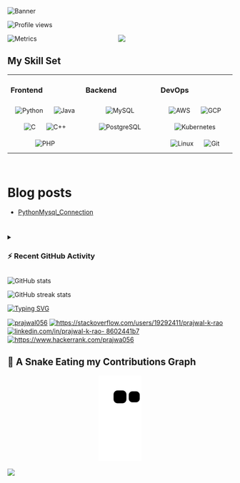 ![Banner](https://github.com/Prajwal056/Readme/blob/main/banner.png) <!-- create banner -->

<!-- DevCard-->
![Profile views](https://gpvc.arturio.dev/prajwal056)
<div align="center">
  <a href="https://app.daily.dev/prajwal056" target="_blank">
    <img
      width="256"
      align="right"
      src="https://api.daily.dev/devcards/e598dc4e16894908b8b02306126661b3.png?r=akc"
    />
  </a>
</div>

![Metrics](https://metrics.lecoq.io/Prajwal056?template=classic&repositories=1&base.indepth=false&base.hireable=false&repositories=100&repositories.batch=100&repositories.forks=false&repositories.affiliations=owner&config.timezone=Asia%2FCalcutta)


## My Skill Set  
<table><tr><td valign="top" width="33%">



### Frontend  
<div align="center">  
<img style="margin: 10px" src="https://profilinator.rishav.dev/skills-assets/python-original.svg" alt="Python" height="50" />  
<img style="margin: 10px" src="https://profilinator.rishav.dev/skills-assets/java-original-wordmark.svg" alt="Java" height="50" />  
<img style="margin: 10px" src="https://profilinator.rishav.dev/skills-assets/c-original.svg" alt="C" height="50" />  
<img style="margin: 10px" src="https://profilinator.rishav.dev/skills-assets/cplusplus-original.svg" alt="C++" height="50" />  
<img style="margin: 10px" src="https://profilinator.rishav.dev/skills-assets/php-original.svg" alt="PHP" height="50" />  
</div>

</td><td valign="top" width="33%">



### Backend  
<div align="center">  
<img style="margin: 10px" src="https://profilinator.rishav.dev/skills-assets/mysql-original-wordmark.svg" alt="MySQL" height="50" />  
<img style="margin: 10px" src="https://profilinator.rishav.dev/skills-assets/postgresql-original-wordmark.svg" alt="PostgreSQL" height="50" />  
</div>

</td><td valign="top" width="33%">

### DevOps  
<div align="center">  
<img style="margin: 10px" src="https://profilinator.rishav.dev/skills-assets/amazonwebservices-original-wordmark.svg" alt="AWS" height="50" />  
<img style="margin: 10px" src="https://profilinator.rishav.dev/skills-assets/google_cloud-icon.svg" alt="GCP" height="50" />  
<img style="margin: 10px" src="https://profilinator.rishav.dev/skills-assets/kubernetes-icon.svg" alt="Kubernetes" height="50" />  
<img style="margin: 10px" src="https://profilinator.rishav.dev/skills-assets/linux-original.svg" alt="Linux" height="50" />  
<img style="margin: 10px" src="https://profilinator.rishav.dev/skills-assets/git-scm-icon.svg" alt="Git" height="50" />  
</div>

</td></tr></table>  

<br/>  





# Blog posts
<!-- BLOG-POST-LIST:START -->
- [PythonMysql_Connection](https://dev.to/prajwal056/pythonmysqlconnection-1441)
<!-- BLOG-POST-LIST:END -->
# 



<details><summary><h3>⚡ Recent GitHub Activity</h3></summary>
----
<a href="https://github.com/7oSkaaa"><img alt="Prajwal's Activity Graph" src="https://activity-graph.herokuapp.com/graph?username=Prajwal056&custom_title=Prajwal's%20Contribution%20Graph&theme=react-dark" /></a>
 
</details>


![GitHub stats](https://github-readme-stats.vercel.app/api?username=prajwal056&show_icons=true)  

![GitHub streak stats](https://github-readme-streak-stats.herokuapp.com/?user=prajwal056)  

<!-- Connect With ME-->
[![Typing SVG](https://readme-typing-svg.herokuapp.com?font=calibre&size=24&color=F7F6E3&lines=%F0%9F%93%A3+Connect+With+Me)](https://git.io/typing-svg)
<p align="left">
 <a href="https://dev.to/prajwal056" target="blank"><img align="center" src="https://raw.githubusercontent.com/rahuldkjain/github-profile-readme-generator/master/src/images/icons/Social/devto.svg" alt="prajwal056" height="30" width="40" /></a>
<a href="https://stackoverflow.com/users/19292411/prajwal-k-rao" target="blank"><img align="center" src="https://raw.githubusercontent.com/rahuldkjain/github-profile-readme-generator/master/src/images/icons/Social/stack-overflow.svg" alt="https://stackoverflow.com/users/19292411/prajwal-k-rao" height="30" width="40" /></a>
<a href="https://www.linkedin.com/in/prajwal-k-rao-8602441b7/" target="blank"><img align="center" src="https://raw.githubusercontent.com/rahuldkjain/github-profile-readme-generator/master/src/images/icons/Social/linked-in-alt.svg" alt="linkedin.com/in/prajwal-k-rao- 8602441b7" height="30" width="40" /></a>
<a href="https://www.hackerrank.com/prajwa056" target="blank"><img align="center" src="https://raw.githubusercontent.com/rahuldkjain/github-profile-readme-generator/master/src/images/icons/Social/hackerrank.svg" alt="https://www.hackerrank.com/prajwa056" height="30" width="40" /></a>
 </p>
<!-- -->



## 🐍 A Snake Eating my Contributions Graph
	
<p align = "center">
	<img src = "https://github.com/Prajwal056/Prajwal056/blob/output/github-contribution-grid-snake.svg" alt = "Snake Game"/>
</p>

<div align="center">
  <a href="https://app.daily.dev/prajwal056" target="_blank">
    <img
      align="left"
      src="https://metrics.lecoq.io/Prajwal056?template=classic&base.header=0&base.activity=0&base.community=0&base.repositories=0&base.metadata=0&activity=1&base.indepth=false&base.hireable=false&activity.limit=5&activity.load=300&activity.days=14&activity.visibility=all&activity.timestamps=false&activity.filter=all&config.timezone=Asia%2FCalcutta"
    />
<!--     <img
      align="right"
      src="https://metrics.lecoq.io/Prajwal056?template=classic&base.header=0&base.activity=0&base.community=0&base.repositories=0&base.metadata=0&stars=1&base.indepth=false&base.hireable=false&stars.limit=4&config.timezone=Asia%2FCalcutta" 
    />
	-->
  </a>
</div>




